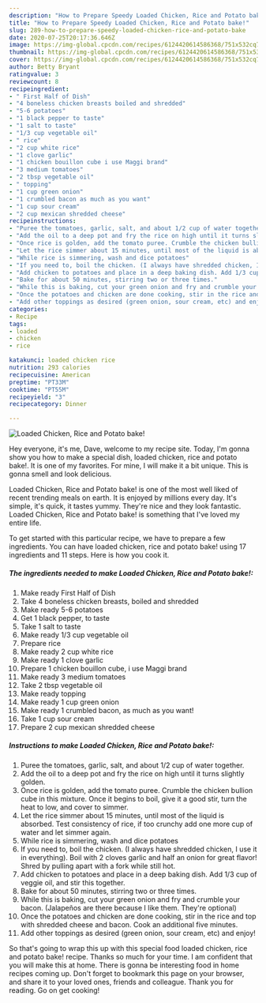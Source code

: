 ```yaml
---
description: "How to Prepare Speedy Loaded Chicken, Rice and Potato bake!"
title: "How to Prepare Speedy Loaded Chicken, Rice and Potato bake!"
slug: 289-how-to-prepare-speedy-loaded-chicken-rice-and-potato-bake
date: 2020-07-25T20:17:36.646Z
image: https://img-global.cpcdn.com/recipes/6124420614586368/751x532cq70/loaded-chicken-rice-and-potato-bake-recipe-main-photo.jpg
thumbnail: https://img-global.cpcdn.com/recipes/6124420614586368/751x532cq70/loaded-chicken-rice-and-potato-bake-recipe-main-photo.jpg
cover: https://img-global.cpcdn.com/recipes/6124420614586368/751x532cq70/loaded-chicken-rice-and-potato-bake-recipe-main-photo.jpg
author: Betty Bryant
ratingvalue: 3
reviewcount: 8
recipeingredient:
- " First Half of Dish"
- "4 boneless chicken breasts boiled and shredded"
- "5-6 potatoes"
- "1 black pepper to taste"
- "1 salt to taste"
- "1/3 cup vegetable oil"
- " rice"
- "2 cup white rice"
- "1 clove garlic"
- "1 chicken bouillon cube i use Maggi brand"
- "3 medium tomatoes"
- "2 tbsp vegetable oil"
- " topping"
- "1 cup green onion"
- "1 crumbled bacon as much as you want"
- "1 cup sour cream"
- "2 cup mexican shredded cheese"
recipeinstructions:
- "Puree the tomatoes, garlic, salt, and about 1/2 cup of water together."
- "Add the oil to a deep pot and fry the rice on high until it turns slightly golden."
- "Once rice is golden, add the tomato puree. Crumble the chicken bullion cube in this mixture. Once it begins to boil, give it a good stir, turn the heat to low, and cover to simmer."
- "Let the rice simmer about 15 minutes, until most of the liquid is absorbed. Test consistency of rice, if too crunchy add one more cup of water and let simmer again."
- "While rice is simmering, wash and dice potatoes"
- "If you need to, boil the chicken. (I always have shredded chicken, I use it in everything). Boil with 2 cloves garlic and half an onion for great flavor! Shred by pulling apart with a fork while still hot."
- "Add chicken to potatoes and place in a deep baking dish. Add 1/3 cup of veggie oil, and stir this together."
- "Bake for about 50 minutes, stirring two or three times."
- "While this is baking, cut your green onion and fry and crumble your bacon. (Jalapeños are there because I like them. They&#39;re optional)"
- "Once the potatoes and chicken are done cooking, stir in the rice and top with shredded cheese and bacon. Cook an additional five minutes."
- "Add other toppings as desired (green onion, sour cream, etc) and enjoy!"
categories:
- Recipe
tags:
- loaded
- chicken
- rice

katakunci: loaded chicken rice 
nutrition: 293 calories
recipecuisine: American
preptime: "PT33M"
cooktime: "PT55M"
recipeyield: "3"
recipecategory: Dinner

---
```



![Loaded Chicken, Rice and Potato bake!](https://img-global.cpcdn.com/recipes/6124420614586368/751x532cq70/loaded-chicken-rice-and-potato-bake-recipe-main-photo.jpg)

Hey everyone, it's me, Dave, welcome to my recipe site. Today, I'm gonna show you how to make a special dish, loaded chicken, rice and potato bake!. It is one of my favorites. For mine, I will make it a bit unique. This is gonna smell and look delicious.



Loaded Chicken, Rice and Potato bake! is one of the most well liked of recent trending meals on earth. It is enjoyed by millions every day. It's simple, it's quick, it tastes yummy. They're nice and they look fantastic. Loaded Chicken, Rice and Potato bake! is something that I've loved my entire life.


To get started with this particular recipe, we have to prepare a few ingredients. You can have loaded chicken, rice and potato bake! using 17 ingredients and 11 steps. Here is how you cook it.

<!--inarticleads1-->

##### The ingredients needed to make Loaded Chicken, Rice and Potato bake!:

1. Make ready  First Half of Dish
1. Take 4 boneless chicken breasts, boiled and shredded
1. Make ready 5-6 potatoes
1. Get 1 black pepper, to taste
1. Take 1 salt to taste
1. Make ready 1/3 cup vegetable oil
1. Prepare  rice
1. Make ready 2 cup white rice
1. Make ready 1 clove garlic
1. Prepare 1 chicken bouillon cube, i use Maggi brand
1. Make ready 3 medium tomatoes
1. Take 2 tbsp vegetable oil
1. Make ready  topping
1. Make ready 1 cup green onion
1. Make ready 1 crumbled bacon, as much as you want!
1. Take 1 cup sour cream
1. Prepare 2 cup mexican shredded cheese




<!--inarticleads2-->

##### Instructions to make Loaded Chicken, Rice and Potato bake!:

1. Puree the tomatoes, garlic, salt, and about 1/2 cup of water together.
1. Add the oil to a deep pot and fry the rice on high until it turns slightly golden.
1. Once rice is golden, add the tomato puree. Crumble the chicken bullion cube in this mixture. Once it begins to boil, give it a good stir, turn the heat to low, and cover to simmer.
1. Let the rice simmer about 15 minutes, until most of the liquid is absorbed. Test consistency of rice, if too crunchy add one more cup of water and let simmer again.
1. While rice is simmering, wash and dice potatoes
1. If you need to, boil the chicken. (I always have shredded chicken, I use it in everything). Boil with 2 cloves garlic and half an onion for great flavor! Shred by pulling apart with a fork while still hot.
1. Add chicken to potatoes and place in a deep baking dish. Add 1/3 cup of veggie oil, and stir this together.
1. Bake for about 50 minutes, stirring two or three times.
1. While this is baking, cut your green onion and fry and crumble your bacon. (Jalapeños are there because I like them. They&#39;re optional)
1. Once the potatoes and chicken are done cooking, stir in the rice and top with shredded cheese and bacon. Cook an additional five minutes.
1. Add other toppings as desired (green onion, sour cream, etc) and enjoy!




So that's going to wrap this up with this special food loaded chicken, rice and potato bake! recipe. Thanks so much for your time. I am confident that you will make this at home. There is gonna be interesting food in home recipes coming up. Don't forget to bookmark this page on your browser, and share it to your loved ones, friends and colleague. Thank you for reading. Go on get cooking!
